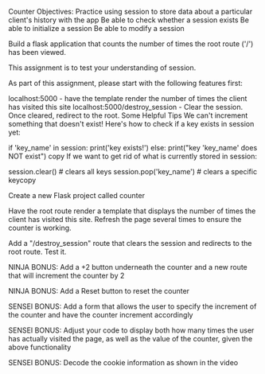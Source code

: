 Counter
Objectives: Practice using session to store data about a particular client's history with the app Be able to check whether a session exists Be able to initialize a session Be able to modify a session

Build a flask application that counts the number of times the root route ('/') has been viewed.

This assignment is to test your understanding of session.

As part of this assignment, please start with the following features first:

localhost:5000 - have the template render the number of times the client has visited this site localhost:5000/destroy_session - Clear the session. Once cleared, redirect to the root. Some Helpful Tips We can't increment something that doesn't exist! Here's how to check if a key exists in session yet:

if 'key_name' in session: print('key exists!') else: print("key 'key_name' does NOT exist") copy If we want to get rid of what is currently stored in session:

session.clear() # clears all keys session.pop('key_name') # clears a specific keycopy

Create a new Flask project called counter

Have the root route render a template that displays the number of times the client has visited this site. Refresh the page several times to ensure the counter is working.

Add a "/destroy_session" route that clears the session and redirects to the root route. Test it.

NINJA BONUS: Add a +2 button underneath the counter and a new route that will increment the counter by 2

NINJA BONUS: Add a Reset button to reset the counter

SENSEI BONUS: Add a form that allows the user to specify the increment of the counter and have the counter increment accordingly

SENSEI BONUS: Adjust your code to display both how many times the user has actually visited the page, as well as the value of the counter, given the above functionality

SENSEI BONUS: Decode the cookie information as shown in the video
